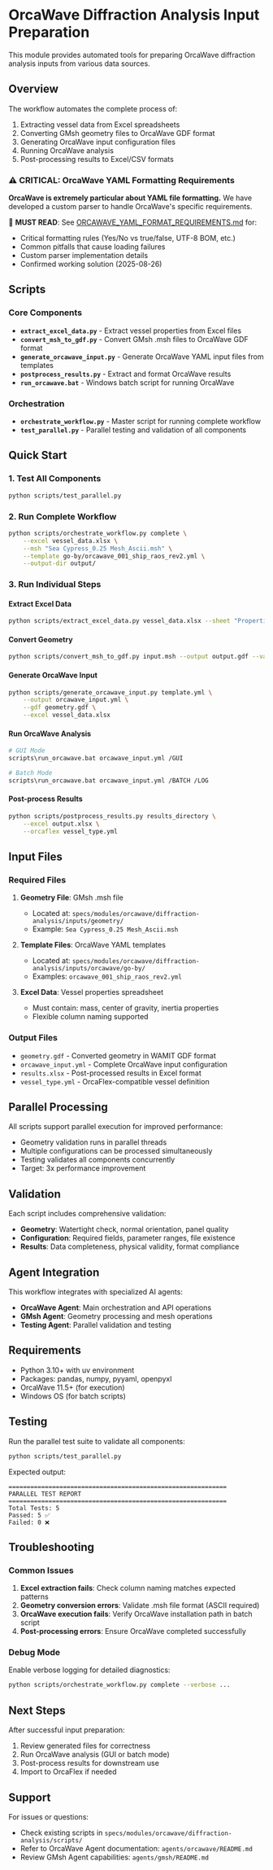 # OrcaWave Diffraction Analysis Input Preparation

This module provides automated tools for preparing OrcaWave diffraction analysis inputs from various data sources.

## Overview

The workflow automates the complete process of:
1. Extracting vessel data from Excel spreadsheets
2. Converting GMsh geometry files to OrcaWave GDF format
3. Generating OrcaWave input configuration files
4. Running OrcaWave analysis
5. Post-processing results to Excel/CSV formats

### ⚠️ CRITICAL: OrcaWave YAML Formatting Requirements
**OrcaWave is extremely particular about YAML file formatting.** We have developed a custom parser to handle OrcaWave's specific requirements. 

📖 **MUST READ**: See [ORCAWAVE_YAML_FORMAT_REQUIREMENTS.md](ORCAWAVE_YAML_FORMAT_REQUIREMENTS.md) for:
- Critical formatting rules (Yes/No vs true/false, UTF-8 BOM, etc.)
- Common pitfalls that cause loading failures
- Custom parser implementation details
- Confirmed working solution (2025-08-26)

## Scripts

### Core Components

- **`extract_excel_data.py`** - Extract vessel properties from Excel files
- **`convert_msh_to_gdf.py`** - Convert GMsh .msh files to OrcaWave GDF format
- **`generate_orcawave_input.py`** - Generate OrcaWave YAML input files from templates
- **`postprocess_results.py`** - Extract and format OrcaWave results
- **`run_orcawave.bat`** - Windows batch script for running OrcaWave

### Orchestration

- **`orchestrate_workflow.py`** - Master script for running complete workflow
- **`test_parallel.py`** - Parallel testing and validation of all components

## Quick Start

### 1. Test All Components
```bash
python scripts/test_parallel.py
```

### 2. Run Complete Workflow
```bash
python scripts/orchestrate_workflow.py complete \
    --excel vessel_data.xlsx \
    --msh "Sea Cypress_0.25 Mesh_Ascii.msh" \
    --template go-by/orcawave_001_ship_raos_rev2.yml \
    --output-dir output/
```

### 3. Run Individual Steps

#### Extract Excel Data
```bash
python scripts/extract_excel_data.py vessel_data.xlsx --sheet "Properties"
```

#### Convert Geometry
```bash
python scripts/convert_msh_to_gdf.py input.msh --output output.gdf --validate
```

#### Generate OrcaWave Input
```bash
python scripts/generate_orcawave_input.py template.yml \
    --output orcawave_input.yml \
    --gdf geometry.gdf \
    --excel vessel_data.xlsx
```

#### Run OrcaWave Analysis
```bash
# GUI Mode
scripts\run_orcawave.bat orcawave_input.yml /GUI

# Batch Mode
scripts\run_orcawave.bat orcawave_input.yml /BATCH /LOG
```

#### Post-process Results
```bash
python scripts/postprocess_results.py results_directory \
    --excel output.xlsx \
    --orcaflex vessel_type.yml
```

## Input Files

### Required Files
1. **Geometry File**: GMsh .msh file
   - Located at: `specs/modules/orcawave/diffraction-analysis/inputs/geometry/`
   - Example: `Sea Cypress_0.25 Mesh_Ascii.msh`

2. **Template Files**: OrcaWave YAML templates
   - Located at: `specs/modules/orcawave/diffraction-analysis/inputs/orcawave/go-by/`
   - Examples: `orcawave_001_ship_raos_rev2.yml`

3. **Excel Data**: Vessel properties spreadsheet
   - Must contain: mass, center of gravity, inertia properties
   - Flexible column naming supported

### Output Files
- `geometry.gdf` - Converted geometry in WAMIT GDF format
- `orcawave_input.yml` - Complete OrcaWave input configuration
- `results.xlsx` - Post-processed results in Excel format
- `vessel_type.yml` - OrcaFlex-compatible vessel definition

## Parallel Processing

All scripts support parallel execution for improved performance:
- Geometry validation runs in parallel threads
- Multiple configurations can be processed simultaneously
- Testing validates all components concurrently
- Target: 3x performance improvement

## Validation

Each script includes comprehensive validation:
- **Geometry**: Watertight check, normal orientation, panel quality
- **Configuration**: Required fields, parameter ranges, file existence
- **Results**: Data completeness, physical validity, format compliance

## Agent Integration

This workflow integrates with specialized AI agents:
- **OrcaWave Agent**: Main orchestration and API operations
- **GMsh Agent**: Geometry processing and mesh operations
- **Testing Agent**: Parallel validation and testing

## Requirements

- Python 3.10+ with uv environment
- Packages: pandas, numpy, pyyaml, openpyxl
- OrcaWave 11.5+ (for execution)
- Windows OS (for batch scripts)

## Testing

Run the parallel test suite to validate all components:
```bash
python scripts/test_parallel.py
```

Expected output:
```
============================================================
PARALLEL TEST REPORT
============================================================
Total Tests: 5
Passed: 5 ✅
Failed: 0 ❌
```

## Troubleshooting

### Common Issues

1. **Excel extraction fails**: Check column naming matches expected patterns
2. **Geometry conversion errors**: Validate .msh file format (ASCII required)
3. **OrcaWave execution fails**: Verify OrcaWave installation path in batch script
4. **Post-processing errors**: Ensure OrcaWave completed successfully

### Debug Mode

Enable verbose logging for detailed diagnostics:
```bash
python scripts/orchestrate_workflow.py complete --verbose ...
```

## Next Steps

After successful input preparation:
1. Review generated files for correctness
2. Run OrcaWave analysis (GUI or batch mode)
3. Post-process results for downstream use
4. Import to OrcaFlex if needed

## Support

For issues or questions:
- Check existing scripts in `specs/modules/orcawave/diffraction-analysis/scripts/`
- Refer to OrcaWave Agent documentation: `agents/orcawave/README.md`
- Review GMsh Agent capabilities: `agents/gmsh/README.md`
